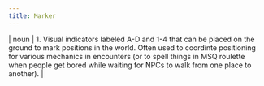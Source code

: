 ```yaml
---
title: Marker
---
```

| noun | 1.  	Visual indicators labeled A-D and 1-4 that can be placed on the ground to mark positions in the world. Often used to coordinte positioning for various mechanics in encounters (or to spell things in MSQ roulette when people get bored while waiting for NPCs to walk from one place to another).	|